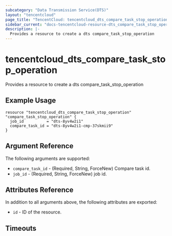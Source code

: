 ```yaml
---
subcategory: "Data Transmission Service(DTS)"
layout: "tencentcloud"
page_title: "TencentCloud: tencentcloud_dts_compare_task_stop_operation"
sidebar_current: "docs-tencentcloud-resource-dts_compare_task_stop_operation"
description: |-
  Provides a resource to create a dts compare_task_stop_operation
---
```


# tencentcloud_dts_compare_task_stop_operation

Provides a resource to create a dts compare_task_stop_operation

## Example Usage

```hcl
resource "tencentcloud_dts_compare_task_stop_operation" "compare_task_stop_operation" {
  job_id          = "dts-8yv4w2i1"
  compare_task_id = "dts-8yv4w2i1-cmp-37skmii9"
}
```

## Argument Reference

The following arguments are supported:

* `compare_task_id` - (Required, String, ForceNew) Compare task id.
* `job_id` - (Required, String, ForceNew) job id.

## Attributes Reference

In addition to all arguments above, the following attributes are exported:

* `id` - ID of the resource.



## Timeouts

<no value>


